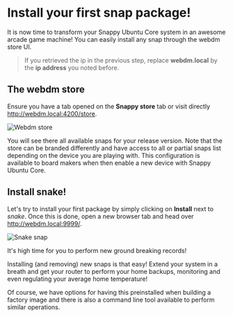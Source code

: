 # Install your first snap package!

It is now time to transform your Snappy Ubuntu Core system in an awesome arcade game machine!
You can easily install any snap through the webdm store UI.

> If you retrieved the ip in the previous step, replace **webdm.local** by the **ip address** you noted before.

## The webdm store

Ensure you have a tab opened on the **Snappy store** tab
or visit directly http://webdm.local:4200/store.

![Webdm store](https://raw.githubusercontent.com/ubuntu-core/snappy-dev-website/master/src/img/setup/webdm-store.png)

You will see there all available snaps for your release version. Note that the store can be branded differently and
have access to all or partial snaps list depending on the device you are playing with. This configuration is available
to board makers when then enable a new device with Snappy Ubuntu Core.

## Install snake!

Let's try to install your first package by simply clicking on **Install** next to *snake*. Once this is done, open a new
browser tab and head over http://webdm.local:9999/.

![Snake snap](https://raw.githubusercontent.com/ubuntu-core/snappy-dev-website/master/src/img/first-snap-snake.png)

It's high time for you to perform new ground breaking records!

Installing (and removing) new snaps is that easy! Extend your system in a breath and get your router to perform your home
backups, monitoring and even regulating your average home temperature!

Of course, we have options for having this preinstalled when building a factory image and there is also a command line tool
available to perform similar operations.

